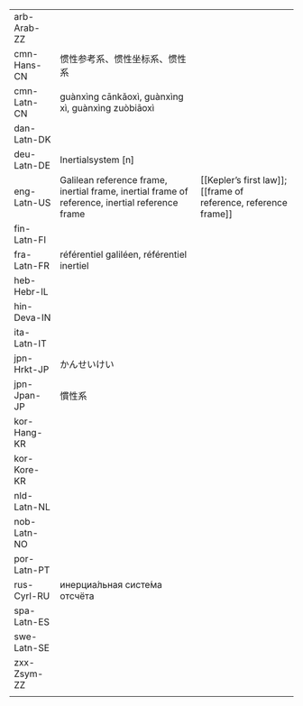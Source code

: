 | | | |
|-|-|-|
| arb-Arab-ZZ |  |  |
| cmn-Hans-CN | 惯性参考系、惯性坐标系、惯性系 |  |
| cmn-Latn-CN | guànxìng cānkǎoxì, guànxìng xì, guànxìng zuòbiāoxì |  |
| dan-Latn-DK |  |  |
| deu-Latn-DE | Inertialsystem [n] |  |
| eng-Latn-US | Galilean reference frame, inertial frame, inertial frame of reference, inertial reference frame | [[Kepler’s first law]]; [[frame of reference, reference frame]] |
| fin-Latn-FI |  |  |
| fra-Latn-FR | référentiel galiléen, référentiel inertiel |  |
| heb-Hebr-IL |  |  |
| hin-Deva-IN |  |  |
| ita-Latn-IT |  |  |
| jpn-Hrkt-JP | かんせいけい |  |
| jpn-Jpan-JP | 慣性系 |  |
| kor-Hang-KR |  |  |
| kor-Kore-KR |  |  |
| nld-Latn-NL |  |  |
| nob-Latn-NO |  |  |
| por-Latn-PT |  |  |
| rus-Cyrl-RU | инерциа́льная систе́ма отсчёта |  |
| spa-Latn-ES |  |  |
| swe-Latn-SE |  |  |
| zxx-Zsym-ZZ |  |  |
|  |  |  |
